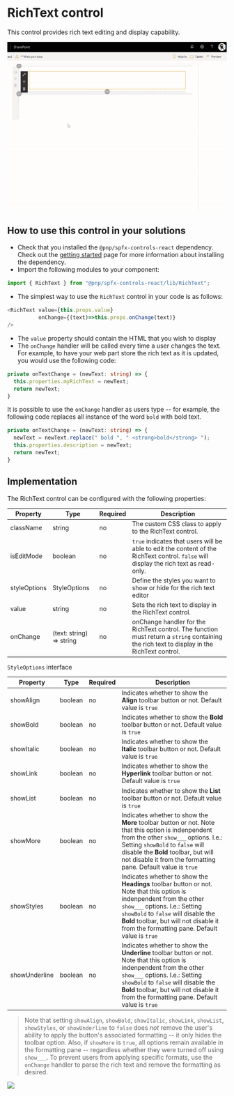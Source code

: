 # RichText control

This control provides rich text editing and display capability.

![RichText control output](../assets/RichTextOutput.gif)

## How to use this control in your solutions

- Check that you installed the `@pnp/spfx-controls-react` dependency. Check out the [getting started](../#getting-started) page for more information about installing the dependency.
- Import the following modules to your component:

```TypeScript
import { RichText } from "@pnp/spfx-controls-react/lib/RichText";
```

- The simplest way to use the `RichText` control in your code is as follows:

```TypeScript
<RichText value={this.props.value}
          onChange={(text)=>this.props.onChange(text)}
/>
```

- The `value` property should contain the HTML that you wish to display
- The `onChange` handler will be called every time a user changes the text. For example, to have your web part store the rich text as it is updated, you would use the following code: 

```TypeScript
private onTextChange = (newText: string) => {
  this.properties.myRichText = newText;
  return newText;
}
```

It is possible to use the `onChange` handler as users type -- for example, the following code replaces all instance of the word `bold` with bold text.

```TypeScript
private onTextChange = (newText: string) => {
  newText = newText.replace(" bold ", " <strong>bold</strong> ");
  this.properties.description = newText;
  return newText;
}
```

## Implementation

The RichText control can be configured with the following properties:

| Property | Type | Required | Description |
| ---- | ---- | ---- | ---- |
| className | string | no | The custom CSS class to apply to the RichText control. |
| isEditMode | boolean | no | `true` indicates that users will be able to edit the content of the RichText control. `false` will display the rich text as read-only. |
| styleOptions | StyleOptions | no | Define the styles you want to show or hide for the rich text editor |
| value | string | no | Sets the rich text to display in the RichText control. |
| onChange | (text: string) => string | no | onChange handler for the RichText control. The function must return a `string` containing the rich text to display in the RichText control. |

`StyleOptions` interface

| Property | Type | Required | Description |
| ---- | ---- | ---- | ---- |
| showAlign | boolean | no | Indicates whether to show the **Align** toolbar button or not. Default value is `true` |
| showBold | boolean | no | Indicates whether to show the **Bold** toolbar button or not. Default value is `true` |
| showItalic | boolean | no | Indicates whether to show the **Italic** toolbar button or not.  Default value is `true` |
| showLink | boolean | no | Indicates whether to show the **Hyperlink** toolbar button or not.  Default value is `true` |
| showList | boolean | no | Indicates whether to show the **List** toolbar button or not.  Default value is `true` |
| showMore | boolean | no | Indicates whether to show the **More** toolbar button or not. Note that this option is indenpendent from the other `show___` options. I.e.: Setting `showBold` to `false` will disable the **Bold** toolbar, but will not disable it from the formatting pane. Default value is `true` |
| showStyles | boolean | no | Indicates whether to show the **Headings** toolbar button or not. Note that this option is indenpendent from the other `show___` options. I.e.: Setting `showBold` to `false` will disable the **Bold** toolbar, but will not disable it from the formatting pane. Default value is `true` |
| showUnderline | boolean | no | Indicates whether to show the **Underline** toolbar button or not. Note that this option is indenpendent from the other `show___` options. I.e.: Setting `showBold` to `false` will disable the **Bold** toolbar, but will not disable it from the formatting pane. Default value is `true` |

> Note that setting `showAlign`, `showBold`, `showItalic`, `showLink`, `showList`, `showStyles`, or
`showUnderline` to `false` does *not* remove the user's ability to apply the button's associated formatting -- it only hides the toolbar option. Also, if `showMore` is `true`, all options remain available in the formatting pane -- regardless whether they were turned off using `show___`. To prevent users from applying specific formats, use the `onChange` handler to parse the rich text and remove the formatting as desired.

![](https://telemetry.sharepointpnp.com/sp-dev-fx-controls-react/wiki/controls/RichText)
